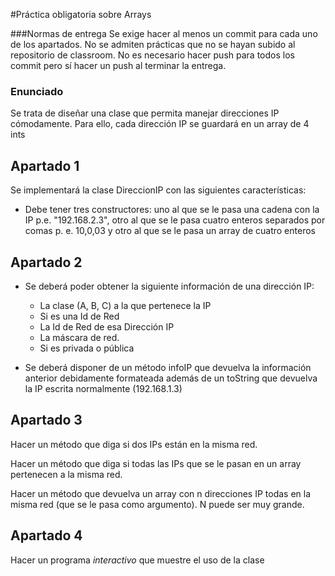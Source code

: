 #Práctica obligatoria sobre Arrays

###Normas de entrega
Se exige hacer al menos un commit para cada uno de los apartados.
No se admiten prácticas que no se hayan subido al repositorio de classroom.
No es necesario hacer push para todos los commit pero sí hacer un push al terminar la entrega.
### Enunciado
Se trata de diseñar una clase que permita manejar
direcciones IP cómodamente. Para ello, cada dirección IP
se guardará en un array de 4 ints

## Apartado 1
Se implementará la clase DireccionIP con las siguientes características:
* Debe tener tres constructores: uno al que se le pasa una cadena con la IP
p.e. "192.168.2.3", otro al que se le pasa cuatro enteros separados por comas
p. e. 10,0,03 y otro al que se le pasa un array de cuatro enteros

## Apartado 2
- Se deberá poder obtener la siguiente información de una dirección IP:

    - La clase (A, B, C) a la que pertenece la IP
    - Si es una Id de Red
    - La Id de Red de esa Dirección IP
    - La máscara de red.
    - Si es privada o pública 

- Se deberá disponer de un método infoIP que devuelva la información anterior
debidamente formateada además de un toString que
devuelva la IP escrita normalmente (192.168.1.3)

## Apartado 3
Hacer un método que diga si dos IPs están en la misma red.

Hacer un método que diga si todas las IPs que se le pasan
en un array pertenecen a la misma red.

Hacer un método que devuelva un array con n direcciones IP
todas en la misma red (que se le pasa como argumento). N puede ser muy grande.

## Apartado 4 
Hacer un programa _interactivo_ que muestre el uso de la clase


